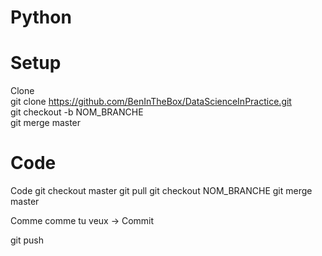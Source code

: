 # Python
# Setup
Clone  
git clone https://github.com/BenInTheBox/DataScienceInPractice.git  
git checkout -b NOM_BRANCHE  
git merge master  

# Code
Code
git checkout master
git pull
git checkout NOM_BRANCHE
git merge master

Comme comme tu veux -> Commit

git push
